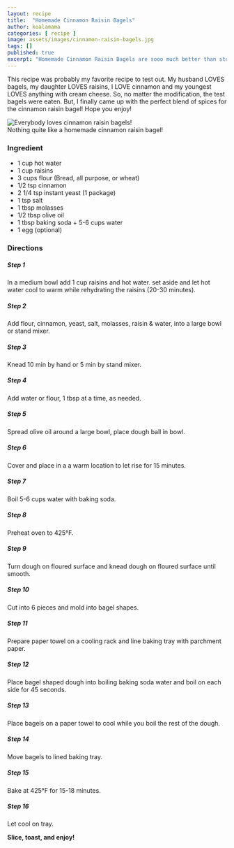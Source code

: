 ```yaml
---
layout: recipe
title:  "Homemade Cinnamon Raisin Bagels"
author: koalamama
categories: [ recipe ]
image: assets/images/cinnamon-raisin-bagels.jpg
tags: []
published: true
excerpt: "Homemade Cinnamon Raisin Bagels are sooo much better than store bought."
---
```


This recipe was probably my favorite recipe to test out. My husband LOVES bagels, my daughter LOVES raisins, I LOVE cinnamon and my youngest LOVES anything with cream cheese. So, no matter the modification, the test bagels were eaten. But, I finally came up with the perfect blend of spices for the cinnamon raisin bagel! Hope you enjoy! 

<img src="{{site.baseurl}}/assets/images/baby-eating-cinnamon-raisin-bagel.jpg" alt="Everybody loves cinnamon raisin bagels!" class="bottom-align mb-0" /><br /><span class="small">Nothing quite like a homemade cinnamon raisin bagel!</span>

### Ingredient

- 1 cup hot water
- 1 cup raisins 
- 3 cups flour (Bread, all purpose, or wheat)
- 1/2 tsp cinnamon 
- 2 1/4 tsp instant yeast (1 package)
- 1 tsp salt
- 1 tbsp molasses
- 1/2 tbsp olive oil
- 1 tbsp baking soda + 5-6 cups water
- 1 egg (optional)


### Directions

<h5 class="mb-1">Step 1</h5>
In a medium bowl add 1 cup raisins and hot water. set aside and let hot water cool to warm while rehydrating the raisins (20-30 minutes). 

<h5 class="mb-1">Step 2</h5>
Add flour, cinnamon, yeast, salt, molasses, raisin & water, into a large bowl or stand mixer.

<h5 class="mb-1">Step 3</h5>
Knead 10 min by hand or 5 min by stand mixer.

<h5 class="mb-1">Step 4</h5>
Add water or flour, 1 tbsp at a time, as needed.

<h5 class="mb-1">Step 5</h5>
Spread olive oil around a large bowl, place dough ball in bowl.

<h5 class="mb-1">Step 6</h5>
Cover and place in a a warm location to let rise for 15 minutes.

<h5 class="mb-1">Step 7</h5>
Boil 5-6 cups water with baking soda.

<h5 class="mb-1">Step 8</h5>
Preheat oven to 425°F.

<h5 class="mb-1">Step 9</h5>
Turn dough on floured surface and knead dough on floured surface until smooth.

<h5 class="mb-1">Step 10</h5>
Cut into 6 pieces and mold into bagel shapes.

<h5 class="mb-1">Step 11</h5>
Prepare paper towel on a cooling rack and line baking tray with parchment paper.

<h5 class="mb-1">Step 12</h5>
Place bagel shaped dough into boiling baking soda water and boil on each side for 45 seconds.

<h5 class="mb-1">Step 13</h5>
Place bagels on a paper towel to cool while you boil the rest of the dough.

<h5 class="mb-1">Step 14</h5>
Move bagels to lined baking tray.

<h5 class="mb-1">Step 15</h5>
Bake at 425°F for 15-18 minutes.

<h5 class="mb-1">Step 16</h5>
Let cool on tray.

**Slice, toast, and enjoy!**
